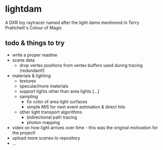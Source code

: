 # lightdam
A DXR toy raytracer named after the light dams mentioned in Terry Prattchett's Colour of Magic


## todo & things to try

* write a proper readme
* scene data
    * drop vertex positions from vertex buffers used during tracing (redundant!)
* materials & lighting
    * textures
    * specular/more materials
    * support lights other than area lights [...]
    * sampling
        * fix color of area light surfaces
        * simple MIS for next event estimation & direct hits
    * other light transport algorithms
        * bidirectional path tracing
        * photon mapping
* video on how light arrives over time - this was the original motivation for the project!
* upload more scenes to repository
* ...
